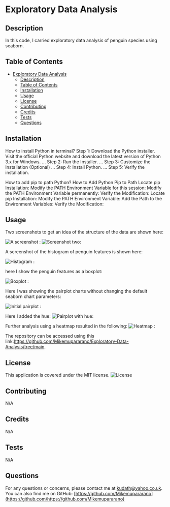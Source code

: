 # Exploratory Data Analysis

## Description
 In this code, I carried exploratory data analysis of penguin species using seaborn. 

## Table of Contents
- [Exploratory Data Analysis](#exploratory-data-analysis)
  - [Description](#description)
  - [Table of Contents](#table-of-contents)
  - [Installation](#installation)
  - [Usage](#usage)
  - [License](#license)
  - [Contributing](#contributing)
  - [Credits](#credits)
  - [Tests](#tests)
  - [Questions](#questions)

## Installation
How to install Python in terminal?
Step 1: Download the Python installer. Visit the official Python website and download the latest version of Python 3.x for Windows. ...
Step 2: Run the Installer. ...
Step 3: Customize the Installation (Optional) ...
Step 4: Install Python. ...
Step 5: Verify the installation.

How to add pip to path Python?
How to Add Python Pip to Path
Locate pip Installation:
Modify the PATH Environment Variable for this session:
Modify the PATH Environment Variable permanently:
Verify the Modification:
Locate pip Installation:
Modify the PATH Environment Variable:
Add the Path to the Environment Variables:
Verify the Modification:


## Usage

Two screenshots to get an idea of the structure of the data are shown here:

![A screenshot :](./data-structure%20.png)
![Screenshot two:](./describe-data.png)

A screenshot of the histogram of penguin features is shown here:

![Histogram :](./histogram.png)

here I show the penguin features as a boxplot:

![Boxplot :](./boxplot.png)

Here I was showing the pairplot charts without changing the default seaborn chart parameters:

![Initial pairplot :](./pairplot-number1.png)

Here I added the hue:
![Pairplot with hue:](./species-pairplot.png)

Further analysis using a heatmap resulted in the following:
![Heatmap :](./species-heatmap.png)

The repository can be accessed using this link:https://github.com/Mikemupararano/Exploratory-Data-Analysis/tree/main.

## License
This application is covered under the MIT license.
![License](https://img.shields.io/badge/license-MIT-blue.svg)
## Contributing
 N/A

## Credits
N/A
## Tests
N/A

## Questions
For any questions or concerns, please contact me at [kudath@yahoo.co.uk](mailto:kudath@yahoo.co.uk).
You can also find me on GitHub: [https://github.com/Mikemupararano](https://github.com/https://github.com/Mikemupararano)
